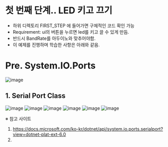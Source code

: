 # 첫 번째 단계.. LED 키고 끄기 
- 하위 디렉토리 FIRST_STEP 에 들어가면 구체적인 코드 확인 가능 
- Requirement: ui의 버튼을 누르면 led를 키고 끌 수 있게 만듬.
- 반드시 BandRate를 아두이노와 맞추어야함.
- 이 예제를 진행하며 학습한 사항은 아래와 같음.

# Pre. System.IO.Ports
![image](https://user-images.githubusercontent.com/68228162/161706421-7178c8f5-3bb4-4e77-aff7-7353cdb8a132.png)

## 1. Serial Port Class 
![image](https://user-images.githubusercontent.com/68228162/161706641-c995084b-7ffb-4ca5-8302-e7a5e2f280dc.png)
![image](https://user-images.githubusercontent.com/68228162/161706686-cd60d74d-c12c-4e5e-848b-bc9164572a93.png)
![image](https://user-images.githubusercontent.com/68228162/161706704-6e71c4de-341d-4f4d-ab6f-d2c0240be1c4.png)
![image](https://user-images.githubusercontent.com/68228162/161706739-86afc160-89f1-43b7-87f1-7b66101feceb.png)
![image](https://user-images.githubusercontent.com/68228162/161706755-5debcc0a-dc33-4f86-9c9e-ef0679217718.png)
![image](https://user-images.githubusercontent.com/68228162/161706769-83c59e3f-a2ee-45dc-a51e-caac11a053e3.png)



※ 참고 사이트 
1. https://docs.microsoft.com/ko-kr/dotnet/api/system.io.ports.serialport?view=dotnet-plat-ext-6.0
2. 
